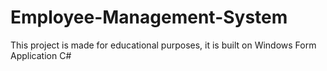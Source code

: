 # Employee-Management-System
This project is made for educational purposes, it is built on Windows Form Application C#
